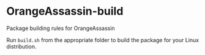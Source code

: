 # OrangeAssassin-build

Package building rules for OrangeAssassin

Run `build.sh` from the appropriate folder to build the package for your Linux distribution.
